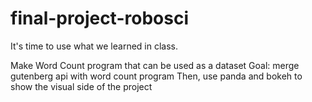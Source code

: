 # final-project-robosci


It's time to use what we learned in class.

Make Word Count program that can be used as a dataset
Goal: merge gutenberg api with word count program
        Then, use panda and bokeh to show the visual side of the project
